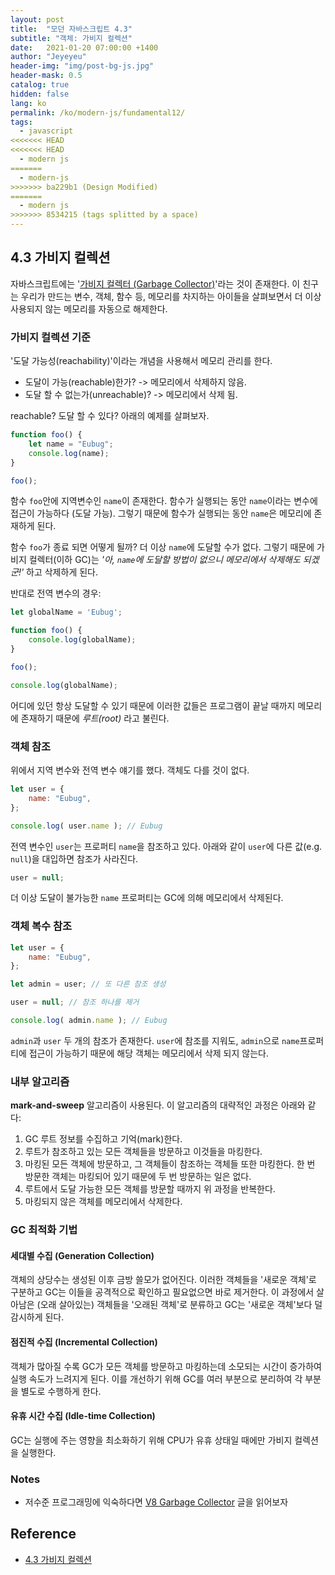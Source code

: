 ```yaml
---
layout: post
title:  "모던 자바스크립트 4.3"
subtitle: "객체: 가비지 컬렉션"
date:   2021-01-20 07:00:00 +1400
author: "Jeyeyeu"
header-img: "img/post-bg-js.jpg"
header-mask: 0.5
catalog: true
hidden: false
lang: ko
permalink: /ko/modern-js/fundamental12/
tags:
  - javascript
<<<<<<< HEAD
<<<<<<< HEAD
  - modern js 
=======
  - modern-js 
>>>>>>> ba229b1 (Design Modified)
=======
  - modern js 
>>>>>>> 8534215 (tags splitted by a space)
---
```


## 4.3 가비지 컬렉션
자바스크립트에는 '[가비지 컬렉터 (Garbage Collector)](https://en.wikipedia.org/wiki/Garbage_collection_(computer_science))'라는 것이 존재한다. 이 친구는 우리가 만드는 변수, 객체, 함수 등, 메모리를 차지하는 아이들을 살펴보면서 더 이상 사용되지 않는 메모리를 자동으로 해제한다.

### 가비지 컬렉션 기준
'도달 가능성(reachability)'이라는 개념을 사용해서 메모리 관리를 한다.
- 도달이 가능(reachable)한가? -> 메모리에서 삭제하지 않음.
- 도달 할 수 없는가(unreachable)? -> 메모리에서 삭제 됨.

reachable? 도달 할 수 있다? 아래의 예제를 살펴보자.

```js
function foo() {
    let name = "Eubug";
    console.log(name);
}

foo();
```

함수 `foo`안에 지역변수인 `name`이 존재한다. 함수가 실행되는 동안 `name`이라는 변수에 접근이 가능하다 (도달 가능). 그렇기 때문에 함수가 실행되는 동안 `name`은 메모리에 존재하게 된다. 

함수 `foo`가 종료 되면 어떻게  될까? 더 이상 `name`에 도달할 수가 없다. 그렇기 때문에 가비지 컬렉터(이하 GC)는 _'아, `name`에 도달할 방법이 없으니 메모리에서 삭제해도 되겠군!'_ 하고 삭제하게 된다.

반대로 전역 변수의 경우:
```js
let globalName = 'Eubug';

function foo() {
    console.log(globalName);
}

foo();

console.log(globalName);
```

어디에 있던 항상 도달할 수 있기 때문에 이러한 값들은 프로그램이 끝날 때까지 메모리에 존재하기 때문에 _루트(root)_ 라고 불린다.

### 객체 참조
위에서 지역 변수와 전역 변수 얘기를 했다. 객체도 다를 것이 없다.

```js
let user = {
    name: "Eubug",
};

console.log( user.name ); // Eubug
```

전역 변수인 `user`는 프로퍼티 `name`을 참조하고 있다. 아래와 같이 `user`에 다른 값(e.g. `null`)을 대입하면 참조가 사라진다.
```js
user = null;
```

더 이상 도달이 불가능한 `name` 프로퍼티는 GC에 의해 메모리에서 삭제된다.

### 객체 복수 참조
```js
let user = {
    name: "Eubug",
};

let admin = user; // 또 다른 참조 생성

user = null; // 참조 하나를 제거

console.log( admin.name ); // Eubug
```

`admin`과 `user` 두 개의 참조가 존재한다. `user`에 참조를 지워도, `admin`으로 `name`프로퍼티에 접근이 가능하기 때문에 해당 객체는 메모리에서 삭제 되지 않는다.

### 내부 알고리즘
**mark-and-sweep** 알고리즘이 사용된다. 이 알고리즘의 대략적인 과정은 아래와 같다:
1. GC 루트 정보를 수집하고 기억(mark)한다.
2. 루트가 참조하고 있는 모든 객체들을 방문하고 이것들을 마킹한다.
3. 마킹된 모든 객체에 방문하고, 그 객체들이 참조하는 객체들 또한 마킹한다. 한 번 방문한 객체는 마킹되어 있기 때문에 두 번 방문하는 일은 없다.
4. 루트에서 도달 가능한 모든 객체를 방문할 때까지 위 과정을 반복한다.
5. 마킹되지 않은 객체를 메모리에서 삭제한다.

### GC 최적화 기법
#### 세대별 수집 (Generation Collection) 
객체의 상당수는 생성된 이후 금방 쓸모가 없어진다. 이러한 객체들을 '새로운 객체'로 구분하고 GC는 이들을 공격적으로 확인하고 필요없으면 바로 제거한다. 이 과정에서 살아남은 (오래 살아있는) 객체들을 '오래된 객체'로 분류하고 GC는 '새로운 객체'보다 덜 감시하게 된다.

#### 점진적 수집 (Incremental Collection)
객체가 많아질 수록 GC가 모든 객체를 방문하고 마킹하는데 소모되는 시간이 증가하여 실행 속도가 느려지게 된다. 이를 개선하기 위해 GC를 여러 부분으로 분리하여 각 부분을 별도로 수행하게 한다.

#### 유휴 시간 수집 (Idle-time Collection)
GC는 실행에 주는 영향을 최소화하기 위해 CPU가 유휴 상태일 때에만 가비지 컬렉션을 실행한다.

### Notes
- 저수준 프로그래밍에 익숙하다면 [V8 Garbage Collector](http://jayconrod.com/posts/55/a-tour-of-v8-garbage-collection) 글을 읽어보자

## Reference
- [4.3 가비지 컬렉션](https://ko.javascript.info/garbage-collection)
